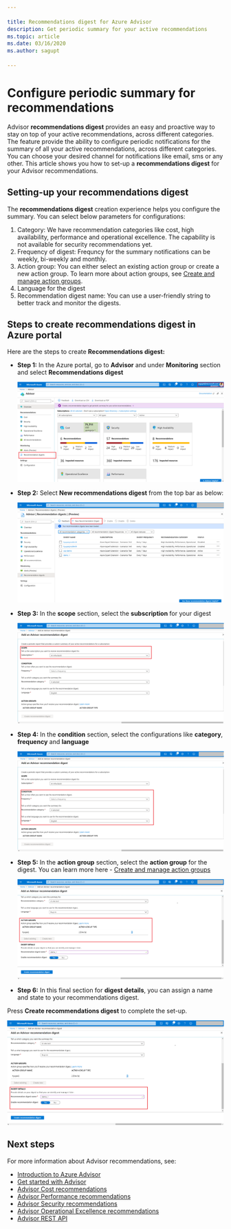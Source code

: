```yaml
---

title: Recommendations digest for Azure Advisor
description: Get periodic summary for your active recommendations
ms.topic: article
ms.date: 03/16/2020
ms.author: sagupt

---
```


# Configure periodic summary for recommendations

Advisor **recommendations digest** provides an easy and proactive way to stay on top of your active recommendations, across different categories. The feature provide the ability to configure periodic notifications for the summary of all your active recommendations, across different categories. You can choose your desired channel for notifications like email, sms or any other. 
This article shows you how to set-up a **recommendations digest** for your Advisor recommendations.


## Setting-up your recommendations digest 

The **recommendations digest** creation experience helps you configure the summary. You can select below parameters for configurations:
1. Category: We have recommendation categories like cost, high availability, performance and operational excellence. The capability is not available for security recommendations yet.
2. Frequency of digest: Frequncy for the summary notifications can be weekly, bi-weekly and monthly.
3. Action group: You can either select an existing action group or create a new action group. To learn more about action groups, see [Create and manage action groups](https://docs.microsoft.com/azure/azure-monitor/platform/action-groups).
4. Language for the digest
5. Recommendation digest name: You can use a user-friendly string to better track and monitor the digests.

## Steps to create recommendations digest in Azure portal

Here are the steps to create **Recommendations digest:**
* **Step 1:** In the Azure portal, go to **Advisor** and under **Monitoring** section and select **Recommendations digest** 

   ![Recommendations digest entry-point](./media/digest-0.png)

* **Step 2:** Select **New recommendations digest** from the top bar as below:

   ![Create recommendations digest](./media/digest-5.png)

* **Step 3:** In the **scope** section, select the **subscription** for your digest

   ![Provide recommendations digest inputs](./media/digest-1.png)

* **Step 4:** In the **condition** section, select the configurations like **category**, **frequency** and **language**

   ![Provide recommendations digest input conditions](./media/digest-2.png)

* **Step 5:** In the **action group** section, select the **action group** for the digest. You can learn more here - [Create and manage action groups](https://docs.microsoft.com/azure/azure-monitor/platform/action-groups)

   ![Provide recommendations digest input action group](./media/digest-3.png)

* **Step 6:** In this final section for **digest details**, you can assign a name and state to your recommendations digest. 

Press **Create recommendations digest** to complete the set-up.

   ![Complete recommendations digest creation](./media/digest-4.png)


## Next steps

For more information about Advisor recommendations, see:
* [Introduction to Azure Advisor](advisor-overview.md)
* [Get started with Advisor](advisor-get-started.md)
* [Advisor Cost recommendations](advisor-cost-recommendations.md)
* [Advisor Performance recommendations](advisor-performance-recommendations.md)
* [Advisor Security recommendations](advisor-security-recommendations.md)
* [Advisor Operational Excellence recommendations](advisor-operational-excellence-recommendations.md)
* [Advisor REST API](https://docs.microsoft.com/rest/api/advisor/)
